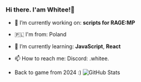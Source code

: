 ### Hi there. I'am Whitee!👋

- 🔭 I’m currently working on: __scripts for RAGE:MP__  
- 🇵🇱  I'm from: Poland
- 🌱 I’m currently learning: **JavaScript**, **React**
- 📫 How to reach me: Discord: .whitee.
  
-  Back to game from 2024 :)
 ![GitHub Stats](https://github-readme-stats.vercel.app/api?username=Whitee303&&show_icons=true&title_color=ffffff&icon_color=bb2acf&text_color=daf7dc&bg_color=151515)

<!--
**Whitee303/Whitee303** is a ✨ _special_ ✨ repository because its `README.md` (this file) appears on your GitHub profile.

Here are some ideas to get you started:


-->
